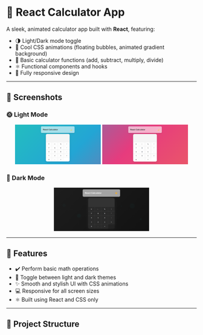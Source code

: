 # 📱 React Calculator App

A sleek, animated calculator app built with **React**, featuring:

- 🌗 Light/Dark mode toggle  
- 🎉 Cool CSS animations (floating bubbles, animated gradient background)  
- 🧮 Basic calculator functions (add, subtract, multiply, divide)  
- ⚛️ Functional components and hooks  
- 📱 Fully responsive design

---

## 📸 Screenshots

### 🌞 Light Mode
<p align="center">
  <img src="./screenshots/light-mode.png" width="45%" alt="Light Mode 1"/>
  <img src="./screenshots/light-mode2.png" width="45%" alt="Light Mode 2"/>
</p>

### 🌙 Dark Mode
<p align="center">
  <img src="./screenshots/dark-mode.png" width="50%" alt="Dark Mode"/>
</p>

---

## 🚀 Features

- ✔️ Perform basic math operations
- 🌙 Toggle between light and dark themes
- ✨ Smooth and stylish UI with CSS animations
- 💻 Responsive for all screen sizes
- ⚛️ Built using React and CSS only

---

## 📂 Project Structure

